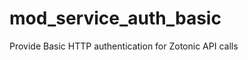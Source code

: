 mod_service_auth_basic
======================

Provide Basic HTTP authentication for Zotonic API calls
